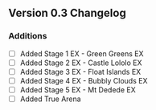 ## Version 0.3 Changelog
### Additions
- [ ] Added Stage 1 EX - Green Greens EX 
- [ ] Added Stage 2 EX - Castle Lololo EX 
- [ ] Added Stage 3 EX  - Float Islands EX 
- [ ] Added Stage 4 EX  - Bubbly Clouds EX 
- [ ] Added Stage 5 EX  - Mt Dedede EX 
- [ ] Added True Arena